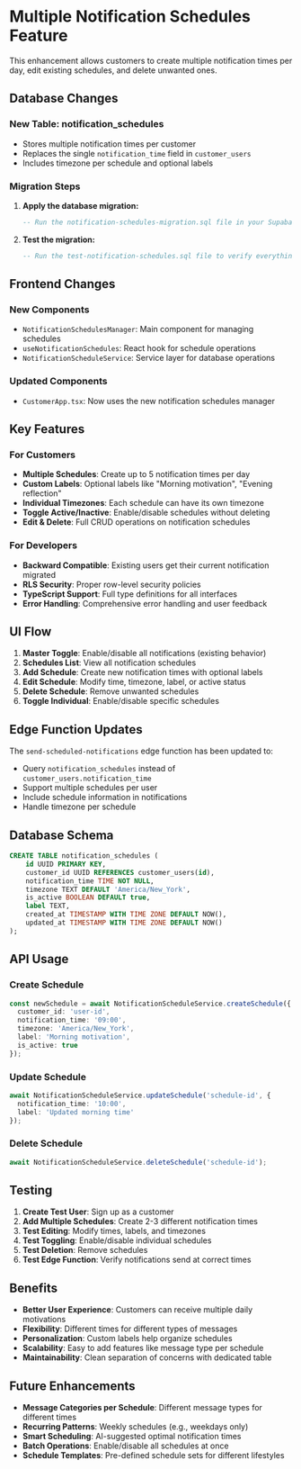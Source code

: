 # Multiple Notification Schedules Feature

This enhancement allows customers to create multiple notification times per day, edit existing schedules, and delete unwanted ones.

## Database Changes

### New Table: notification_schedules
- Stores multiple notification times per customer
- Replaces the single `notification_time` field in `customer_users`
- Includes timezone per schedule and optional labels

### Migration Steps

1. **Apply the database migration:**
   ```sql
   -- Run the notification-schedules-migration.sql file in your Supabase SQL editor
   ```

2. **Test the migration:**
   ```sql
   -- Run the test-notification-schedules.sql file to verify everything works
   ```

## Frontend Changes

### New Components
- `NotificationSchedulesManager`: Main component for managing schedules
- `useNotificationSchedules`: React hook for schedule operations
- `NotificationScheduleService`: Service layer for database operations

### Updated Components
- `CustomerApp.tsx`: Now uses the new notification schedules manager

## Key Features

### For Customers
- **Multiple Schedules**: Create up to 5 notification times per day
- **Custom Labels**: Optional labels like "Morning motivation", "Evening reflection"
- **Individual Timezones**: Each schedule can have its own timezone
- **Toggle Active/Inactive**: Enable/disable schedules without deleting
- **Edit & Delete**: Full CRUD operations on notification schedules

### For Developers
- **Backward Compatible**: Existing users get their current notification migrated
- **RLS Security**: Proper row-level security policies
- **TypeScript Support**: Full type definitions for all interfaces
- **Error Handling**: Comprehensive error handling and user feedback

## UI Flow

1. **Master Toggle**: Enable/disable all notifications (existing behavior)
2. **Schedules List**: View all notification schedules
3. **Add Schedule**: Create new notification times with optional labels
4. **Edit Schedule**: Modify time, timezone, label, or active status
5. **Delete Schedule**: Remove unwanted schedules
6. **Toggle Individual**: Enable/disable specific schedules

## Edge Function Updates

The `send-scheduled-notifications` edge function has been updated to:
- Query `notification_schedules` instead of `customer_users.notification_time`
- Support multiple schedules per user
- Include schedule information in notifications
- Handle timezone per schedule

## Database Schema

```sql
CREATE TABLE notification_schedules (
    id UUID PRIMARY KEY,
    customer_id UUID REFERENCES customer_users(id),
    notification_time TIME NOT NULL,
    timezone TEXT DEFAULT 'America/New_York',
    is_active BOOLEAN DEFAULT true,
    label TEXT,
    created_at TIMESTAMP WITH TIME ZONE DEFAULT NOW(),
    updated_at TIMESTAMP WITH TIME ZONE DEFAULT NOW()
);
```

## API Usage

### Create Schedule
```typescript
const newSchedule = await NotificationScheduleService.createSchedule({
  customer_id: 'user-id',
  notification_time: '09:00',
  timezone: 'America/New_York',
  label: 'Morning motivation',
  is_active: true
});
```

### Update Schedule
```typescript
await NotificationScheduleService.updateSchedule('schedule-id', {
  notification_time: '10:00',
  label: 'Updated morning time'
});
```

### Delete Schedule
```typescript
await NotificationScheduleService.deleteSchedule('schedule-id');
```

## Testing

1. **Create Test User**: Sign up as a customer
2. **Add Multiple Schedules**: Create 2-3 different notification times
3. **Test Editing**: Modify times, labels, and timezones
4. **Test Toggling**: Enable/disable individual schedules
5. **Test Deletion**: Remove schedules
6. **Test Edge Function**: Verify notifications send at correct times

## Benefits

- **Better User Experience**: Customers can receive multiple daily motivations
- **Flexibility**: Different times for different types of messages
- **Personalization**: Custom labels help organize schedules
- **Scalability**: Easy to add features like message type per schedule
- **Maintainability**: Clean separation of concerns with dedicated table

## Future Enhancements

- **Message Categories per Schedule**: Different message types for different times
- **Recurring Patterns**: Weekly schedules (e.g., weekdays only)
- **Smart Scheduling**: AI-suggested optimal notification times
- **Batch Operations**: Enable/disable all schedules at once
- **Schedule Templates**: Pre-defined schedule sets for different lifestyles
